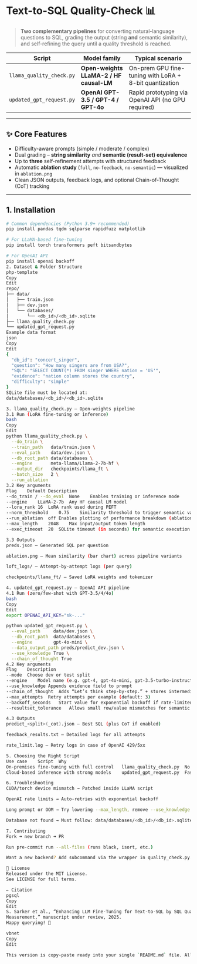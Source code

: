 # Text-to-SQL Quality-Check 📊

> **Two complementary pipelines** for converting natural-language questions to SQL, grading the output (string **and** semantic similarity), and self-refining the query until a quality threshold is reached.

| Script                    | Model family                           | Typical scenario                                       |
|---------------------------|----------------------------------------|--------------------------------------------------------|
| `llama_quality_check.py`  | **Open-weights LLaMA-2 / HF causal-LM**| On-prem GPU fine-tuning with LoRA + 8-bit quantization |
| `updated_gpt_request.py`  | **OpenAI GPT-3.5 / GPT-4 / GPT-4o**    | Rapid prototyping via OpenAI API (no GPU required)     |

---

## ✨ Core Features

- Difficulty-aware prompts (simple / moderate / complex)  
- Dual grading – **string similarity** *and* **semantic (result-set) equivalence**  
- Up to **three** self-refinement attempts with structured feedback  
- Automatic **ablation study** (`full`, `no-feedback`, `no-semantic`) — visualized in `ablation.png`  
- Clean JSON outputs, feedback logs, and optional Chain-of-Thought (CoT) tracking  

---

## 1. Installation

```bash
# Common dependencies (Python 3.9+ recommended)
pip install pandas tqdm sqlparse rapidfuzz matplotlib

# For LLaMA-based fine-tuning
pip install torch transformers peft bitsandbytes

# For OpenAI API
pip install openai backoff
2. Dataset & Folder Structure
php-template
Copy
Edit
repo/
├── data/
│   ├── train.json
│   ├── dev.json
│   └── databases/
│       └── <db_id>/<db_id>.sqlite
├── llama_quality_check.py
└── updated_gpt_request.py
Example data format
json
Copy
Edit
{
  "db_id": "concert_singer",
  "question": "How many singers are from USA?",
  "SQL": "SELECT COUNT(*) FROM singer WHERE nation = 'US'",
  "evidence": "nation column stores the country",
  "difficulty": "simple"
}
SQLite file must be located at:
data/databases/<db_id>/<db_id>.sqlite

3. llama_quality_check.py — Open-weights pipeline
3.1 Run (LoRA fine-tuning or inference)
bash
Copy
Edit
python llama_quality_check.py \
  --do_train \
  --train_path   data/train.json \
  --eval_path    data/dev.json \
  --db_root_path data/databases \
  --engine       meta-llama/Llama-2-7b-hf \
  --output_dir   checkpoints/llama_ft \
  --batch_size   2 \
  --run_ablation
3.2 Key arguments
Flag	Default	Description
--do_train / --do_eval	None	Enables training or inference mode
--engine	LLaMA-2-7b	Any HF causal LM model
--lora_rank	16	LoRA rank used during PEFT
--norm_threshold	0.75	Similarity threshold to trigger semantic validation
--run_ablation	off	Enables plotting of performance breakdown (ablation.png)
--max_length	2048	Max input/output token length
--exec_timeout	20	SQLite timeout (in seconds) for semantic execution validation

3.3 Outputs
preds.json — Generated SQL per question

ablation.png — Mean similarity (bar chart) across pipeline variants

loft_logs/ — Attempt-by-attempt logs (per query)

checkpoints/llama_ft/ — Saved LoRA weights and tokenizer

4. updated_gpt_request.py — OpenAI API pipeline
4.1 Run (zero/few-shot with GPT-3.5/4/4o)
bash
Copy
Edit
export OPENAI_API_KEY="sk-..."

python updated_gpt_request.py \
  --eval_path     data/dev.json \
  --db_root_path  data/databases \
  --engine        gpt-4o-mini \
  --data_output_path preds/predict_dev.json \
  --use_knowledge True \
  --chain_of_thought True
4.2 Key arguments
Flag	Description
--mode	Choose dev or test split
--engine	Model name (e.g. gpt-4, gpt-4o-mini, gpt-3.5-turbo-instruct)
--use_knowledge	Appends evidence field to prompt
--chain_of_thought	Adds “Let’s think step-by-step.” + stores intermediate thoughts
--max_attempts	Retry attempts per example (default: 3)
--backoff_seconds	Start value for exponential backoff if rate-limited
--resultset_tolerance	Allows small row/value mismatches for semantic comparison

4.3 Outputs
predict_<split>(_cot).json — Best SQL (plus CoT if enabled)

feedback_results.txt — Detailed logs for all attempts

rate_limit.log — Retry logs in case of OpenAI 429/5xx

5. Choosing the Right Script
Use case	Script	Why
On-premises fine-tuning with full control	llama_quality_check.py	No external API, supports LoRA-based instruction tuning
Cloud-based inference with strong models	updated_gpt_request.py	Fast setup, great zero-shot performance with GPT-4 / GPT-4o

6. Troubleshooting
CUDA/torch device mismatch → Patched inside LLaMA script

OpenAI rate limits → Auto-retries with exponential backoff

Long prompt or OOM → Try lowering --max_length, remove --use_knowledge

Database not found → Must follow: data/databases/<db_id>/<db_id>.sqlite

7. Contributing
Fork ➜ new branch ➜ PR

Run pre-commit run --all-files (runs black, isort, etc.)

Want a new backend? Add subcommand via the wrapper in quality_check.py

📄 License
Released under the MIT License.
See LICENSE for full terms.

✏️ Citation
pgsql
Copy
Edit
S. Sarker et al., “Enhancing LLM Fine-Tuning for Text-to-SQL by SQL Quality
Measurement,” manuscript under review, 2025.
Happy querying! 🎉

vbnet
Copy
Edit

This version is copy-paste ready into your single `README.md` file. All headers will compile, navigation will work in GitHub, and nothing is broken or fragmented. Let me know if you'd like badges (e.g. model, license, Python version) or rendered screenshots added.







